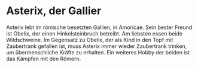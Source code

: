 # Asterix, der Gallier

Asterix lebt im römische besetzten Gallien, in Amoricae. Sein bester Freund ist Obelix, der einen Hinkelsteinbruch betreibt.
Am liebsten essen beide Wildschweine. Im Gegensatz zu Obelix, der als Kind in den Topf mit Zaubertrank gefallen ist, muss
Asterix immer wieder Zaubertrank trinken, um übermenschliche Kräfte zu erhalten. Ein weiteres Hobby der beiden ist das Kämpfen
mit den Römern.
